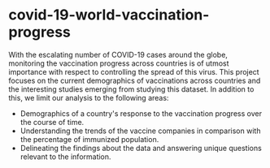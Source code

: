 # covid-19-world-vaccination-progress
With the escalating number of COVID-19 cases around the globe, monitoring the vaccination progress across countries is of utmost importance with respect to controlling the spread of this virus. This project focuses on the current demographics of vaccinations across countries and the interesting studies emerging from studying this dataset. In addition to this, we limit our analysis to the following areas:

- Demographics of a country's response to the vaccination progress over the course of time.
- Understanding the trends of the vaccine companies in comparison with the percentage of immunized population.
- Delineating the findings about the data and answering unique questions relevant to the information.
